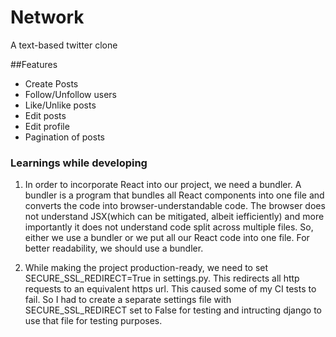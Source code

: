 # Network

A text-based twitter clone

##Features
- Create Posts
- Follow/Unfollow users
- Like/Unlike posts
- Edit posts
- Edit profile
- Pagination of posts

### Learnings while developing

1. In order to incorporate React into our project, we need a bundler. A bundler is a program that bundles all React components into one file and converts the code into browser-understandable code. The browser does not understand JSX(which can be mitigated, albeit iefficiently) and more importantly it does not understand
code split across multiple files. So, either we use a bundler or we put all our React code into one file.
For better readability, we should use a bundler.

2. While making the project production-ready, we need to set SECURE_SSL_REDIRECT=True in settings.py.
This redirects all http requests to an equivalent https url. This caused some of my CI tests to fail.
So I had to create a separate settings file with SECURE_SSL_REDIRECT set to False for testing and intructing
django to use that file for testing purposes.
